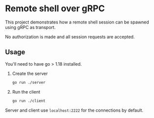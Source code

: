 # Remote shell over gRPC

This project demonstrates how a remote shell session can be spawned using gRPC as transport.

No authorization is made and all session requests are accepted.

## Usage

You'll need to have go > 1.18 installed.

1. Create the server

    ```bash
    go run ./server
    ```

2. Run the client

    ```bash
    go run ./client
    ```

Server and client use `localhost:2222` for the connections by default.

